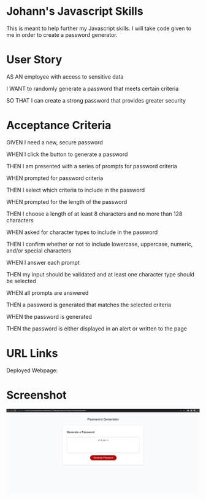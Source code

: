 <h1> Johann's Javascript Skills </h1>

This is meant to help further my Javascript skills. I will take code given to me in order to create a password generator. 

<h1> User Story </h1>

AS AN employee with access to sensitive data

I WANT to randomly generate a password that meets certain criteria

SO THAT I can create a strong password that provides greater security

<h1> Acceptance Criteria </h1>

GIVEN I need a new, secure password

WHEN I click the button to generate a password

THEN I am presented with a series of prompts for password criteria

WHEN prompted for password criteria

THEN I select which criteria to include in the password

WHEN prompted for the length of the password

THEN I choose a length of at least 8 characters and no more than 128 characters

WHEN asked for character types to include in the password

THEN I confirm whether or not to include lowercase, uppercase, numeric, and/or special characters

WHEN I answer each prompt

THEN my input should be validated and at least one character type should be selected

WHEN all prompts are answered

THEN a password is generated that matches the selected criteria

WHEN the password is generated

THEN the password is either displayed in an alert or written to the page

<h1> URL Links </h1>

Deployed Webpage:

<h1> Screenshot </h1>

<img src="Password Generator Screenshot.png">
